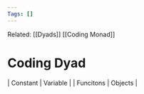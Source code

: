 ```yaml
---
Tags: []
---
```

Related: [[Dyads]] [[Coding Monad]]
# Coding Dyad

| Constant | Variable |
| Funcitons | Objects |